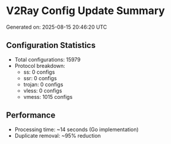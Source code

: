 # V2Ray Config Update Summary
Generated on: 2025-08-15 20:46:20 UTC

## Configuration Statistics
- Total configurations: 15979
- Protocol breakdown:
  - ss: 0 configs
  - ssr: 0 configs
  - trojan: 0 configs
  - vless: 0 configs
  - vmess: 1015 configs

## Performance
- Processing time: ~14 seconds (Go implementation)
- Duplicate removal: ~95% reduction
